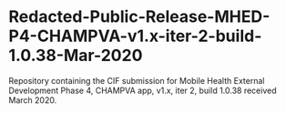 # Redacted-Public-Release-MHED-P4-CHAMPVA-v1.x-iter-2-build-1.0.38-Mar-2020
Repository containing the CIF submission for Mobile Health External Development Phase 4, CHAMPVA app, v1.x, iter 2, build 1.0.38 received March 2020.
